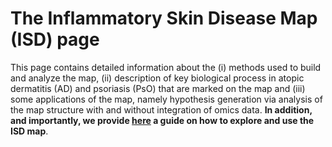 # The Inflammatory Skin Disease Map (ISD) page  

This page contains detailed information about the (i) methods used to build and analyze the map, (ii) description of key biological process in atopic dermatitis (AD) and psoriasis (PsO) that are marked on the map and (iii) some applications of the map, namely hypothesis generation via analysis of the map structure with and without integration of omics data. **In addition, and importantly, we provide [here](isd_guide.md) a guide on how to explore and use the ISD map**.      

